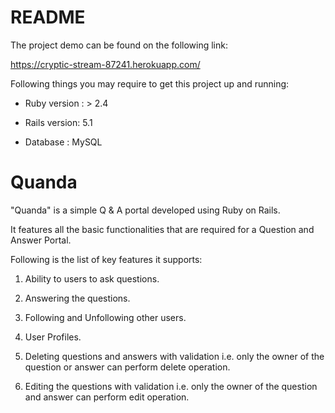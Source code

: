 # README

The project demo can be found on the following link:

https://cryptic-stream-87241.herokuapp.com/


Following things you may require to get this project up and running:

* Ruby version : > 2.4

* Rails version: 5.1

* Database : MySQL

# Quanda

"Quanda" is a simple Q & A portal developed using Ruby on Rails.

It features all the basic functionalities that are required for a Question and Answer Portal.

Following is the list of key features it supports:

1. Ability to users to ask questions.

2. Answering the questions.

3. Following and Unfollowing other users.

4. User Profiles.

5. Deleting questions and answers with validation i.e. only the owner of the question or answer can perform delete operation.

6. Editing the questions with validation i.e. only the owner of the question and answer can perform edit operation.

